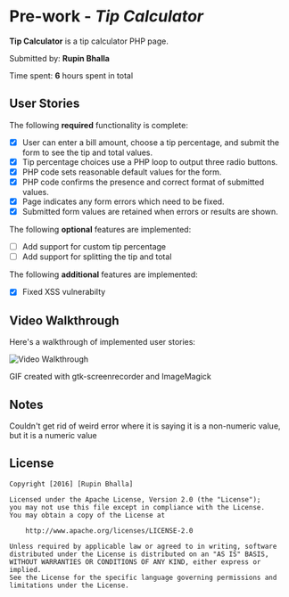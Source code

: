 # Pre-work - *Tip Calculator*

**Tip Calculator** is a tip calculator PHP page.

Submitted by: **Rupin Bhalla**

Time spent: **6** hours spent in total

## User Stories

The following **required** functionality is complete:
* [x] User can enter a bill amount, choose a tip percentage, and submit the form to see the tip and total values.
* [x] Tip percentage choices use a PHP loop to output three radio buttons.
* [x] PHP code sets reasonable default values for the form.
* [x] PHP code confirms the presence and correct format of submitted values.
* [x] Page indicates any form errors which need to be fixed.
* [x] Submitted form values are retained when errors or results are shown.

The following **optional** features are implemented:
* [ ] Add support for custom tip percentage
* [ ] Add support for splitting the tip and total

The following **additional** features are implemented:

* [X] Fixed XSS vulnerabilty

## Video Walkthrough

Here's a walkthrough of implemented user stories:

<img src='http://imgur.com/GPukmKp.gif' title='Video Walkthrough' width='' alt='Video Walkthrough' />

GIF created with gtk-screenrecorder and ImageMagick

## Notes

Couldn't get rid of weird error where it is saying it is a non-numeric value, but it is a numeric value

## License

    Copyright [2016] [Rupin Bhalla]

    Licensed under the Apache License, Version 2.0 (the "License");
    you may not use this file except in compliance with the License.
    You may obtain a copy of the License at

        http://www.apache.org/licenses/LICENSE-2.0

    Unless required by applicable law or agreed to in writing, software
    distributed under the License is distributed on an "AS IS" BASIS,
    WITHOUT WARRANTIES OR CONDITIONS OF ANY KIND, either express or implied.
    See the License for the specific language governing permissions and
    limitations under the License.
